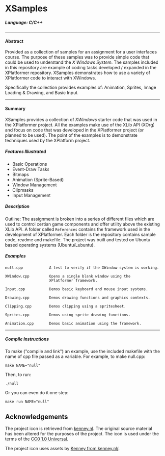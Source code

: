 # XSamples #
##### Language: C/C++
***
#### Abstract
Provided as a collection of samples for an assignment for a user interfaces course.  The purpose of these samples was to provide simple code that could be used to understand the *X Windows System*.  The samples included in this repository are example of coding tasks developed / expanded in the XPlatformer repository.  XSamples demonstrates how to use a variety of XPlatformer code to interact with XWindows.

Specifically the collection provides examples of: Animation, Sprites, Image Loading & Drawing, and Basic Input.

***
#### Summary

XSamples provides a collection of *XWindows* starter code that was used in the XPlatformer project.  All the examples make use of the XLib API (XOrg) and focus on code that was developed in the XPlatformer project (or planned to be used).  The point of the examples is to demonstrate techniques used by the XPlatform project.

##### Features Illustrated

* Basic Operations
* Event-Draw Tasks
* Bitmaps
* Animation (Sprite-Based)
* Window Management
* Clipmasks
* Input Management
		 
##### Description
Outline:  The assignment is broken into a series of different files which are used to control certian game components and offer utility above the existing XLib API.  A folder called `References` contains the framework used in the development of XPlatformer.  Each folder is the repository contains sample code, readme and makefile.  The project was built and tested on Ubuntu based operating systems (Ubuntu/Lubuntu).


##### Examples


	null.cpp        	A test to verify if the XWindow system is working.

    XWindow.cpp         Opens a single blank window using the 
						XPlatformer framework.

	Input.cpp			Demos basic keyboard and mouse input systems.

    Drawing.cpp     	Demos drawing functions and graphics contexts.

    Clipping.cpp        Demos clipping using a spritesheet.

	Sprites.cpp			Demos using sprite drawing functions.

	Animation.cpp   	Demos basic animation using the framework.

---

##### Compile Instructions

To make ("compile and link") an example, use the included makefile with 
the name of cpp file passed as a variable. For example, to make null.cpp:

	make NAME="null"

Then, to run:

	./null

Or you can even do it one step:

	make run NAME="null"

## Acknowledgements

The project icon is retrieved from [kenney.nl](docs/icon/icon.json). The original source material has been altered for the purposes of the project. The icon is used under the terms of the [CC0 1.0 Universal](https://creativecommons.org/publicdomain/zero/1.0/).

The project icon uses assets by [Kenney from kenney.nl/](http://kenney.nl/assets/platformer-art-deluxe).